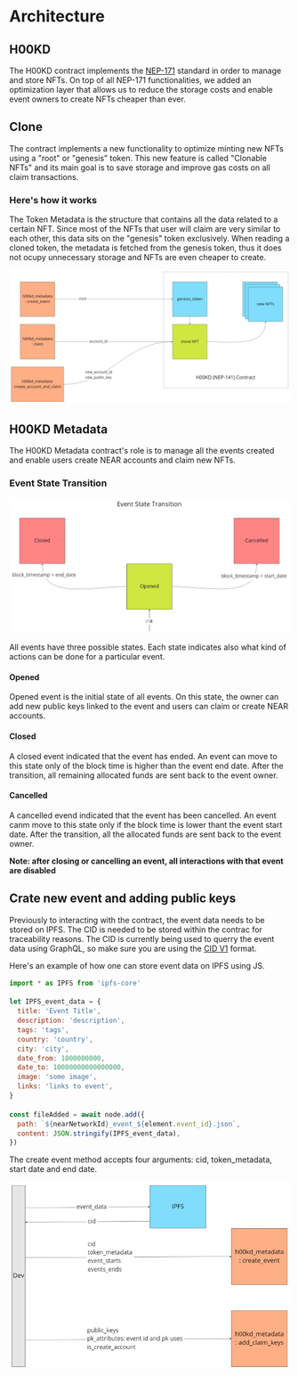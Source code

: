 # Architecture

<!-- Necessary comment to make work below header tag -->

## H00KD

The H00KD contract implements the [NEP-171](https://github.com/near/NEPs/blob/master/neps/nep-0171.md) standard in order to manage and store NFTs. On top of all NEP-171 functionalities, we added an optimization layer that allows us to reduce the storage costs and enable event owners to create NFTs cheaper than ever.

## Clone

The contract implements a new functionality to optimize minting new NFTs using a "root" or "genesis" token. This new feature is called "Clonable NFTs" and its main goal is to save storage and improve gas costs on all claim transactions.

### Here's how it works

The Token Metadata is the structure that contains all the data related to a certain NFT. Since most of the NFTs that user will claim are very similar to each other, this data sits on the "genesis" token exclusively. When reading a cloned token, the metadata is fetched from the genesis token, thus it does not ocupy unnecessary storage and NFTs are even cheaper to create.

![alt text](../static/img/mint_clone_flow.png)

## H00KD Metadata

The H00KD Metadata contract's role is to manage all the events created and enable users create NEAR accounts and claim new NFTs.

### Event State Transition

![alt text](../static/img/event_state_transition.png)

All events have three possible states. Each state indicates also what kind of actions can be done for a particular event.

#### Opened

Opened event is the initial state of all events. On this state, the owner can add new public keys linked to the event and users can claim or create NEAR accounts.

#### Closed

A closed event indicated that the event has ended. An event can move to this state only of the block time is higher than the event end date. After the transition, all remaining allocated funds are sent back to the event owner.

#### Cancelled

A cancelled evend indicated that the event has been cancelled. An event canm move to this state only if the block time is lower thant the event start date. After the transition, all the allocated funds are sent back to the event owner.

**Note: after closing or cancelling an event, all interactions with that event are disabled**

## Crate new event and adding public keys

Previously to interacting with the contract, the event data needs to be stored on IPFS. The CID is needed to be stored within the contrac for traceability reasons. The CID is currently being used to querry the event data using GraphQL, so make sure you are using the [CID V1](https://docs.ipfs.tech/concepts/content-addressing/#version-1-v1) format.

Here's an example of how one can store event data on IPFS using JS.

```js
import * as IPFS from 'ipfs-core'

let IPFS_event_data = {
  title: 'Event Title',
  description: 'description',
  tags: 'tags',
  country: 'country',
  city: 'city',
  date_from: 1000000000,
  date_to: 10000000000000000,
  image: 'some image',
  links: 'links to event',
}

const fileAdded = await node.add({
  path: `${nearNetworkId}_event_${element.event_id}.json`,
  content: JSON.stringify(IPFS_event_data),
})
```

The create event method accepts four arguments: cid, token_metadata, start date and end date.

![alt text](../static/img/create_event_add_keys.png)
